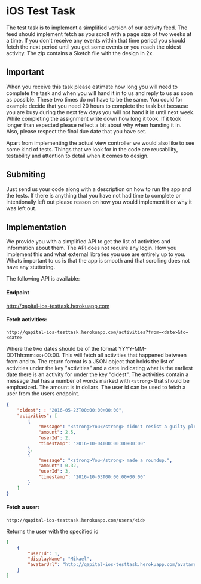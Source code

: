 # iOS Test Task
The test task is to implement a simplified version of our activity feed. The feed should implement fetch as you scroll with a page size of two weeks at a time. If you don't receive any events within that time period you should fetch the next period until you get some events or you reach the oldest activity. The zip contains a Sketch file with the design in 2x.

## Important
When you receive this task please estimate how long you will need to complete the task and when you will hand it in to us and reply to us as soon as possible. These two times do not have to be the same. You could for example decide that you need 20 hours to complete the task but because you are busy during the next few days you will not hand it in until next week. While completing the assignment write down how long it took. If it took longer than expected please reflect a bit about why when handing it in. Also, please respect the final due date that you have set.

Apart from implementing the actual view controller we would also like to see some kind of tests. Things that we look for in the code are reusability, testability and attention to detail when it comes to design.

## Submiting
Just send us your code along with a description on how to run the app and the tests. If there is anything that you have not had time to complete or intentionally left out please reason on how you would implement it or why it was left out.

## Implementation
We provide you with a simplified API to get the list of activities and information about them. The API does not require any login. How you implement this and what external libraries you use are entirely up to you. Whats important to us is that the app is smooth and that scrolling does not have any stuttering.


The following API is available:

#### Endpoint
http://qapital-ios-testtask.herokuapp.com

#### Fetch activities:
```
http://qapital-ios-testtask.herokuapp.com/activities?from=<date>&to=<date>
```

Where the two dates should be of the format YYYY-MM-DDThh:mm:ss+00:00. This will fetch all activities that happened between from and to. The return format is a JSON object that holds the list of activities under the key "activities" and a date indicating what is the earliest date there is an activity for under the key "oldest". The activities contain a message that has a number of words marked with `<strong>` that should be emphasized. The amount is in dollars. The user id can be used to fetch a user from the users endpoint.
```json
{
	"oldest": : "2016-05-23T00:00:00+00:00",
	"activities": [
		{
			"message": "<strong>You</strong> didn't resist a guilty pleasure at <strong>Starbucks</strong>.",
			"amount": 2.5,
			"userId": 2,
			"timestamp": "2016-10-04T00:00:00+00:00"
		},
		{
			"message": "<strong>You</strong> made a roundup.",
			"amount": 0.32,
			"userId": 3,
			"timestamp": "2016-10-03T00:00:00+00:00"
		}
	]
}
```

#### Fetch a user:
```
http://qapital-ios-testtask.herokuapp.com/users/<id>
```

Returns the user with the specified id
```json
[
	{
		"userId": 1,
		"displayName": "Mikael",
		"avatarUrl": "http://qapital-ios-testtask.herokuapp.com/avatars/mikael.jpg"
	}
]
```
